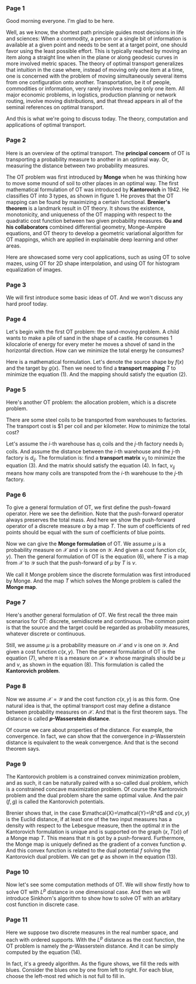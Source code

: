 ### Page 1

Good morning everyone. I'm glad to be here.

Well, as we know, the shortest path principle guides most decisions in life and sciences: When a commodity, a person or a single bit of information is available at a given point and needs to be sent at a target point, one should favor using the least possible effort. This is typically reached by moving an item along a straight line when in the plane or along geodesic curves in more involved metric spaces. The theory of optimal transport generalizes that intuition in the case where, instead of moving only one item at a time, one is concerned with the problem of moving simultaneously several items from one configuration onto another. Transportation, be it of people, commodities or information, very rarely involves moving only one item. All major economic problems, in logistics, production planning or network routing, involve moving distributions, and that thread appears in all of the seminal references on optimal transport.

And this is what we're going to discuss today. The theory, computation and applications of optimal transport.

### Page 2

Here is an overview of the optimal transport. The **principal concern** of OT is transporting a probability measure to another in an optimal way. Or, measuring the distance between two probability measures. 

The OT problem was first introduced by **Monge** when he was thinking how to move some mound of soil to other places in an optimal way. The first mathematical formulation of OT was introduced by **Kantorovich** in 1942. He classifies OT into 3 types, as shown in figure 1. He proves that the OT mapping can be found by maximizing a certain functional. **Brenier's theorem** is a landmark result in OT theory. It shows the existence, monotonicity, and uniqueness of the OT mapping with respect to the quadratic cost function between two given probability measures. **Gu and his collaborators** combined differential geometry, Monge-Ampère equations, and OT theory to develop a geometric variational algorithm for OT mappings, which are applied in explainable deep learning and other areas.

Here are showcased some very cool applications, such as using OT to solve mazes, using OT for 2D shape interpolation, and using OT for histogram equalization of images.

### Page 3

We will first introduce some basic ideas of OT. And we won't discuss any hard proof today.

### Page 4

Let's begin with the first OT problem: the sand-moving problem. A child wants to make a pile of sand in the shape of a castle. He consumes 1 kilocalorie of energy for every meter he moves a shovel of sand in the horizontal direction. How can we minimize the total energy he consumes?

Here is a mathematical formulation. Let's denote the source shape by $f(x)$ and the target by $g(x)$. Then we need to find a **transport mapping** $T$ to minimize the equation $(1)$. And the mapping should satisfy the equation $(2)$.

### Page 5

Here's another OT problem: the allocation problem, which is a discrete problem.

There are some steel coils to be transported from warehouses to factories. The transport cost is $1 per coil and per kilometer. How to minimize the total cost?

Let's assume the $i$-th warehouse has $a_i$ coils and the $j$-th factory needs $b_i$ coils. And assume the distance between the $i$-th warehouse and the $j$-th factory is $d_{ij}$. The formulation is: find a **transport matrix** $v_{ij}$ to minimize the equation $(3)$. And the matrix should satisfy the equation $(4)$. In fact, $v_{ij}$ means how many coils are transpoted from  the $i$-th warehouse to the $j$-th factory.

### Page 6

To give a general formulation of OT, we first define the push-foward operator. Here we see the definition. Note that the push-forward operator always preserves the total mass. And here we show the push-forward operator of a discrete measure $\alpha$ by a map $T$. The sum of coefficients of red points should be equal with the sum of coefficients of blue points.

Now we can give the **Monge formulation** of OT.  We assume $\mu$ is a probability measure on $\mathcal{X}$ and $\nu$ is one on $\mathcal{Y}$. And given a cost function $c(x,y)$. Then the general formulation of OT is the equation $(6)$, where $T$ is a map from $\mathcal{X}$ to $\mathcal{Y}$ such that the push-forward of $\mu$ by $T$ is $\nu$.

We call it Monge problem since the discrete formulation was first introduced by Monge. And the map $T$ which solves the Monge problem is called the **Monge map**.

### Page 7

Here's another general formulation of OT. We first recall the three main scenarios for OT: discrete,  semidiscrete and continuous. The common point is that the source and the target could be regarded as probability measures, whatever discrete or continuous.

Still, we assume $\mu$ is a probability measure on $\mathcal{X}$ and $\nu$ is one on $\mathcal{Y}$. And given a cost function $c(x,y)$. Then the general formulation of OT is the equation $(7)$, where $\pi$ is a measure on $\mathcal{X}\times \mathcal{Y}$ whose marginals should be $\mu$ and $\nu$, as shown in the equation $(8)$. This formulation is called the **Kantorovich problem**.

### Page 8

Now we assume $\mathcal{X}=\mathcal{Y}$ and the cost function $c(x,y)$ is as this form. One natural idea is that, the optimal transport cost may define a distance between probability measures on $\mathcal{X}$. And that is the first theorem says. The distance is called **$p$-Wasserstein distance**.

Of course we care about properties of the distance. For example, the convergence. In fact, we can show that the convergence in $p$-Wasserstein distance is equivalent to the weak convergence. And that is the second theorem says.

### Page 9

The Kantorovich problem is a constrained convex minimization problem, and as such, it can be naturally paired with a so-called dual problem, which is a constrained concave maximization problem. Of course the Kantorovich problem and the dual problem share the same optimal value. And the pair $(f,g)$ is called the Kantorovich potentials.

Brenier shows that, in the case $\mathcal{X}=\mathcal{Y}=\R^d$ and $c(x,y)$ is the Euclid distance, if at least one of the two input measures has a density with respect to the Lebesgue measure, then the optimal $\pi$ in the Kantorovich formulation is unique and is supported on the graph $(x,T(x))$ of a Monge map $T$. This means that $\pi$ is got by a push-forward. Furthermore, the Monge map is uniquely defined as the gradient of a convex function $\varphi$. And this convex function is related to the dual potential $f$ solving the Kantorovich dual problem. We can get $\varphi$ as shown in the equation $(13)$.

### Page 10

Now let's see some computation methods of OT. We will show firstly how to solve OT with $L^p$ distance in one dimensional case. And then we will introduce Sinkhorn's algorithm to show how to solve OT with an arbitary cost function in discrete case.

### Page 11

Here we suppose two discrete measures in the real number space, and each with ordered supports. With the $L^p$ distance as the cost function, the OT problem is namely the $p$-Wasserstein distance. And it can be simply computed by the equation $(14)$.

In fact, it's a greedy algorithm. As the figure shows, we fill the reds with blues. Consider the blues one by one from left to right. For each blue, choose the left-most red which is not full to fill in.

